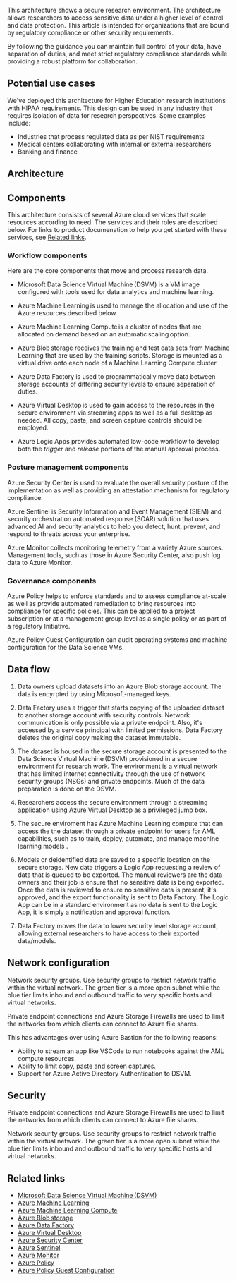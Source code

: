 This architecture shows a secure research environment. The architecture allows researchers to access sensitive data under a higher level of control and data protection. This article is intended for organizations that are bound by regulatory compliance or other security requirements. 

By following the guidance you can maintain full control of your data, have separation of duties, and meet strict regulatory compliance standards while providing a robust platform for collaboration. 

## Potential use cases 

We've deployed this architecture for Higher Education research institutions with HIPAA requirements. This design can be used in any industry that requires isolation of data for research perspectives. Some examples include: 
- Industries that process regulated data as per NIST requirements 
- Medical centers collaborating with internal or external researchers 
- Banking and finance 

## Architecture
<insert architecture diagram>

## Components 

This architecture consists of several Azure cloud services that scale resources according to need. The services and their roles are described below. For links to product documenation to help you get started with these services, see [Related links](#related-links). 
 
### Workflow components

Here are the core components that move and process research data. 

- Microsoft Data Science Virtual Machine (DSVM) is a VM image configured with tools used for data analytics and machine learning. 

- Azure Machine Learning is used to manage the allocation and use of the Azure resources described below. 

- Azure Machine Learning Compute is a cluster of nodes that are allocated on demand based on an automatic scaling option. 

- Azure Blob storage receives the training and test data sets from Machine Learning that are used by the training scripts. Storage is mounted as a virtual drive onto each node of a Machine Learning Compute cluster. 

- Azure Data Factory is used to programmatically move data between storage accounts of differing security levels to ensure separation of duties.

- Azure Virtual Desktop is used to gain access to the resources in the secure environment via streaming apps as well as a full desktop as needed.  All copy, paste, and screen capture controls should be employed. 

- Azure Logic Apps provides automated low-code workflow to develop both the _trigger_ and _release_ portions of the manual approval process.   

### Posture management components

Azure Security Center is used to evaluate the overall security posture of the implementation as well as providing an attestation mechanism for regulatory compliance. 

Azure Sentinel is Security Information and Event Management (SIEM) and security orchestration automated response (SOAR) solution that uses advanced AI and security analytics to help you detect, hunt, prevent, and respond to threats across your enterprise. 

Azure Monitor collects monitoring telemetry from a variety Azure sources. Management tools, such as those in Azure Security Center, also push log data to Azure Monitor. 

### Governance components

Azure Policy helps to enforce standards and to assess compliance at-scale as well as provide automated remediation to bring resources into compliance for specific policies. This can be applied to a project subscription or at a management group level as a single policy or as part of a regulatory Initiative.  

Azure Policy Guest Configuration can audit operating systems and machine configuration for the Data Science VMs. 


## Data flow

1. Data owners upload datasets into an Azure Blob storage account. The data is encyrpted by using Microsoft-managed keys.

2. Data Factory uses a trigger that starts copying of the uploaded dataset to another storage account with security controls. Network communication is only possible via a private endpoint. Also, it's accessed by a service principal with limited permissions. Data Factory deletes the original copy making the dataset immutable.

3. The dataset is housed in the secure storage account is presented to the Data Science Virtual Machine (DSVM) provisioned in a secure environment for research work. The environment is a virtual network that has limited internet connectivity through the use of network security groups (NSGs) and private endpoints. Much of the data preparation is done on the DSVM.  

4. Researchers access the secure environment through a streaming application using Azure Virtual Desktop as a privileged jump box.  

5. The secure enviroment has Azure Machine Learning compute that can access the the dataset through a private endpoint for users for AML capabilities, such as to train, deploy, automate, and manage machine learning models . 
6. Models or deidentified data are saved to a specific location on the secure storage. New data triggers a Logic App requesting a review of data that is queued to be exported.  The manual reviewers are the data owners and their job is ensure that no sensitive data is being exported. Once the data is reviewed to ensure no sensitive data is present, it's approved, and the export functionality is sent to Data Factory. The Logic App can be in a standard environment as no data is sent to the Logic App, it is simply a notification and approval function.  

7. Data Factory moves the data to lower security level storage account, allowing external researchers to have access to their exported data/models. 

## Network configuration

Network security groups. Use security groups to restrict network traffic within the virtual network. The green tier is a more open subnet while the blue tier limits inbound and outbound traffic to very specific hosts and virtual networks.  


Private endpoint connections and Azure Storage Firewalls are used to limit the networks from which clients can connect to Azure file shares. 


This has advantages over using Azure Bastion for the following reasons: 

- Ability to stream an app like VSCode to run notebooks against the AML compute resources.  
- Ability to limit copy, paste and screen captures. 
- Support for Azure Active Directory Authentication to DSVM. 


## Security

Private endpoint connections and Azure Storage Firewalls are used to limit the networks from which clients can connect to Azure file shares. 

Network security groups. Use security groups to restrict network traffic within the virtual network. The green tier is a more open subnet while the blue tier limits inbound and outbound traffic to very specific hosts and virtual networks.  

## Related links
- [Microsoft Data Science Virtual Machine (DSVM)](/azure/machine-learning/data-science-virtual-machine/overview)
- [Azure Machine Learning](/azure/machine-learning/service/overview-what-is-azure-ml)
- [Azure Machine Learning Compute](/azure/machine-learning/service/concept-compute-target)
- [Azure Blob storage](/azure/storage/blobs/storage-blobs-introduction)
- [Azure Data Factory](/azure/data-factory/introduction)
- [Azure Virtual Desktop](/azure/virtual-desktop/overview)
- [Azure Security Center](/azure/security-center/)
- [Azure Sentinel](/azure/sentinel/overview) 
- [Azure Monitor](/azure/azure-monitor/overview)
- [Azure Policy](/azure/governance/policy/overview)
- [Azure Policy Guest Configuration](/azure/governance/policy/concepts/guest-configuration)


   